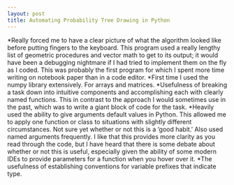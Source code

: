 ```yaml
---
layout: post
title: Automating Probability Tree Drawing in Python
---
```


*Really forced me to have a clear picture of what the algorithm looked like before putting fingers to the keyboard.  This program used a really lengthy list of geometric procedures and vector math to get to its output; it would have been a debugging nightmare if I had tried to implement them on the fly as I coded.  This was probably the first program for which I spent more time writing on notebook paper than in a code editor.
*First time I used the numpy library extensively.  For arrays and matrices.
*Usefulness of breaking a task down into intuitive components and accomplishing each with clearly named functions.  This in contrast to the approach I would sometimes use in the past, which was to write a giant block of code for the task.
*Heavily used the ability to give arguments default values in Python.  This allowed me to apply one function or class to situations with slightly different circumstances.  Not sure yet whether or not this is a ‘good habit.’  Also used named arguments frequently.  I like that this provides more clarity as you read through the code, but I have heard that there is some debate about whether or not this is useful, especially given the ability of some modern IDEs to provide parameters for a function when you hover over it.
*The usefulness of establishing conventions for variable prefixes that indicate type.

